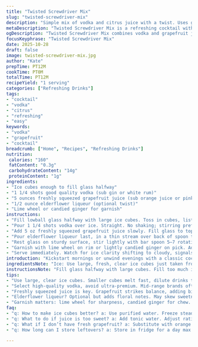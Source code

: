 ```yaml
---
title: "Twisted Screwdriver Mix"
slug: "twisted-screwdriver-mix"
description: "Simple mix of vodka and citrus juice with a twist. Uses grapefruit juice instead of orange plus a splash of elderflower liqueur. Fresh ice cools fast; garnish with a lime wheel or candied ginger for zing. Moves away from routine, brings new layers—the tart, the sweet, the bitter. Perfect for quick, no-fuss pouring. Measures shifted to 1.25 shots vodka, 5 oz juice. Watch melting ice diluting balance. Quick stir, no shake—no fuss. Glass type matters; lowball better than tall for control. Citrus aroma hits first; adjust with fresh pulp or strained juice based on texture preference. Keep backups: bottled juice or fresh squeezed plus tonic water if juice too sweet. Vodka quality matters but no need to break bank. Chill glass beforehand if possible. Simple. Swift. Sensory cues guide all."
metaDescription: "Twisted Screwdriver Mix is a refreshing cocktail with vodka, grapefruit juice, and elderflower liqueur. Quick to make, perfect for any occasion."
ogDescription: "Twisted Screwdriver Mix combines vodka and grapefruit juice, spiced with elderflower liqueur for a refreshing twist on classic cocktails."
focusKeyphrase: "Twisted Screwdriver Mix"
date: 2025-10-28
draft: false
image: twisted-screwdriver-mix.jpg
author: "Kate"
prepTime: PT12M
cookTime: PT0M
totalTime: PT12M
recipeYield: "1 serving"
categories: ["Refreshing Drinks"]
tags:
- "cocktail"
- "vodka"
- "citrus"
- "refreshing"
- "easy"
keywords:
- "vodka"
- "grapefruit"
- "cocktail"
breadcrumb: ["Home", "Recipes", "Refreshing Drinks"]
nutrition: 
 calories: "160"
 fatContent: "0.3g"
 carbohydrateContent: "14g"
 proteinContent: "1g"
ingredients:
- "Ice cubes enough to fill glass halfway"
- "1 1/4 shots good quality vodka (sub gin or white rum)"
- "5 ounces freshly squeezed grapefruit juice (sub orange juice or pink grapefruit)"
- "1/2 ounce elderflower liqueur (optional twist)"
- "Lime wheel or candied ginger for garnish"
instructions:
- "Fill lowball glass halfway with large ice cubes. Toss in cubes, listen to clinks for good chill, avoids quick melting."
- "Pour 1 1/4 shots vodka over ice. Straight. No shaking; stirring preferred to keep clarity and control dilution."
- "Add 5 oz freshly squeezed grapefruit juice slowly. Fill glass to top but leave room for garnish. If juice too pulpy toss through fine sieve."
- "Pour elderflower liqueur last, in a thin stream over back of spoon to float on top; aroma hit before sip. Skip if no liqueur handy."
- "Rest glass on sturdy surface, stir lightly with bar spoon 5–7 rotations. Not too fast or you bruise bubbles if tonic added. No tonic? Skip stirring, just gentle swirl."
- "Garnish with lime wheel on rim or lightly candied ginger on pick. Adds smell and bite. Avoid overdoing garnish; aim for subtle indication, not decor overload."
- "Serve immediately. Watch for ice clarity shifting to cloudy, signals dilution creeping in—time for fresh pour."
introduction: "Kickstart mornings or unwind evenings with a classic cocktail rejigged. This version trades plain orange juice for grapefruit—more tang, less sugar, all character. Elderflower liqueur sneaks in floral notes that shift balance without overpowering. Big ice cubes chill without watering down too fast. The step is not just mix and drink but layering flavors; vodka smooth, juice sharp, elderflower bright. Pour with care; what hits the glass first sets the tone. A lime wheel isn’t just garnish—lift the glass, that sharp scent hits first line of defense against flat drinks. Think of this not as cocktail making but flavor architecture. Watch coldness, smell citrus oils, embrace small textures—pulp, bubbles—in mouth. No fuss, minimal steps, but each counts. Keep back-up ingredients handy, because sometimes fresh juice runs out or liqueur shelf empty. Then switch to tonic water for bubble crunch or swap gin to vary profile. Not complicated. Requires eye and palate. Time is seconds; use senses. No blender, no nonsense. Just good drinks done right."
ingredientsNote: "Ice: Use large, fresh, clear ice cubes just taken from freezer or use purified water frozen steady. Smaller or old ice melts too fast diluting fast. Vodka: Go high quality but not ultra-premium. Mid-range will do as you’re mixing. For a twist, gin brings herbal notes or light white rum adds a soft base. Juice: Fresh squeezed is best. Grapefruit preferred for bite, sub orange or even pink grapefruit if you want sweeter, rounder flavor. Strain if pulp overpowers—texture matters. Elderflower liqueur: Optional. Adds complexity; replaces part of sweetness, so juice balance may need adjusting if added. Garnish: Citrus peel oils release when twisted; candied ginger adds spice and chew texture. Garnish isn’t just decoration; it cues aroma and taste memory. No fancy bar tools needed; a spoon and glass will do in pinch. Backup: bottled juice brands vary; look for no added sugar, not cloudy. Tonic or soda water can substitute part of juice for bubble crunch if juice too sweet or flat."
instructionsNote: "Fill glass halfway with large cubes. Fill too much ice overall and drink waters down; too few and cold hits fade fast—balance is key. Pour vodka directly onto ice; shaking quickens cold but makes cloudy mess no one needs. Slow pouring juice next, fills to rim but leaves space so elderflower liqueur floats. Spoon trick lets you layer liqueur, traps scent atop glass's surface. Stir gently for about 5–7 turns. Too much agitation bruises some juices—tastes flat or bitter. Use rimmed lowball glass, freezes cold faster; hold glass bottom to avoid warming. Garnish last—twist citrus peel over drink to spritz oils or cage garnish with pick for easy removal. Serve immediately. Use your nose: if glass smells dull, juice is old or liqueur overstepped. Ice clouding fast? Pour fresh. Simple cues tell you when drink’s crossing from crisp to dull. No timer; senses rule. Adapt steps based on what’s at hand—juice freshness, liquor available, your taste buds. Efficient bartending is all about flexibility and knowing when to stop fiddling."
tips:
- "Use large, clear ice cubes. Smaller cubes melt fast, dilute drinks too quickly. Fresh ice means less water in your cocktail. Crucial for balance."
- "Select high-quality vodka, avoid ultra-premium. Mid-range brands often suffice. For variations, gin adds herbal notes; white rum softens the mix."
- "Freshly squeezed juice is key. Grapefruit strikes balance, adding bite. If too pulpy, strain with a fine sieve. Adjust based on texture preference."
- "Elderflower liqueur? Optional but adds floral notes. May skew sweetness, adjust juice if included. No liqueur? Simply skip it. Simple switch."
- "Garnish matters: lime wheel for sharpness, candied ginger for chew. Just a hint, don’t overwhelm. A well-placed garnish enhances aroma."
faq:
- "q: How to make ice cubes better? a: Use purified water. Freeze steady for clarity. Avoid cloudy or smaller cubes, they melt fast, dilute flavor."
- "q: What to do if juice is too sweet? a: Add tonic water. Adjust ratios. Balance sweetness with bubbles. Sometimes fresh keeps it crisp, not flat."
- "q: What if I don’t have fresh grapefruit? a: Substitute with orange juice. Pink grapefruit works too, rounder, sweeter. Keep options handy."
- "q: How long can I store leftovers? a: Store in fridge for a day max. Best fresh. Flavor fades. If ice melts, pour fresh and enjoy."

---
```

